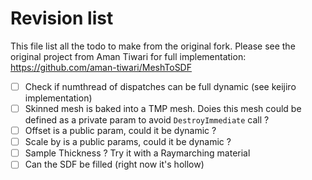 # Revision list
This file list all the todo to make from the original fork.
Please see the original project from Aman Tiwari for full implementation: https://github.com/aman-tiwari/MeshToSDF

* [ ] Check if numthread of dispatches can be full dynamic (see keijiro implementation)
* [ ] Skinned mesh is baked into a TMP mesh. Doies this mesh could be defined as a private param to avoid ```DestroyImmediate``` call ?
* [ ] Offset is a public param, could it be dynamic ?
* [ ] Scale by is a public params, could it be dynamic ?
* [ ] Sample Thickness ? Try it with a Raymarching material
* [ ] Can the SDF be filled (right now it's hollow)